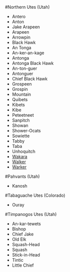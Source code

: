 #Northern Utes (Utah)

* Antero
* Anton
* Jake Arapeen
 * Arapeen
 * Arrowpin
* Black Hawk
 * An Tonga
 * An-ker-an-kage
 * Antonga
 * Antonga Black Hawk
 * An-ton-guer
 * Antonguer
 * Chief Black Hawk
* Grospeen
 * Grospin
* Mountain
 * Quibets
 * Kibets
 * Kibe
* Peteetneet
* Sanpitch
* Showan
* Shower-Ocats
* Sowiette
* Tabby
 * Taba
* Unhoquitch
* [Wakara](wakara.md)
 * [Walker](wakara.md)
 * [Warker](wakara.md)

#Pahvants (Utah)

* Kanosh

#Tabaguache Utes (Colorado)

* Ouray

#Timpanogos Utes (Utah)

* An-kar-tewets
* Bishop
* Chief Jake
* Old Elk
* Squash-Head
 * Squash
* Stick-in-Head
* Tintic
 * Little Chief